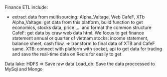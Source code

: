 Finance ETL include:
 - extract data from multisourcing: Alpha_Valtage, Web CafeF, XTb
    Alpha_Valtage: get data from this platform, build function to get economics, stocks data, price ,... and format the common structure
    CafeF: get data by craw web data html. We focus to get finance statement annual or quarter of vietnam stocks: income statement, balance sheet, cash flow.
    => transform to final data of XTB and CafeF same.
    XTB: connect with platform with socket, api to get data for trading and save the real-time data on Redis for easily to get

Data lake: HDFS => Save raw data 
Load_db: Save the data proccessed to MySql and Mongo
